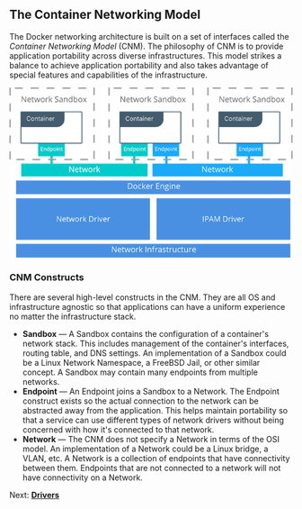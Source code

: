 
## <a name="cnm"></a>The Container Networking Model
The Docker networking architecture is built on a set of interfaces called the _Container Networking Model_ (CNM). The philosophy of CNM is to provide application portability across diverse infrastructures. This model strikes a balance to achieve application portability and also takes advantage of special features and capabilities of the infrastructure. 

![Container Networking Model](./img/cnm.png)

### CNM Constructs
There are several high-level constructs in the CNM. They are all OS and infrastructure agnostic so that applications can have a uniform experience no matter the infrastructure stack.

 - __Sandbox__ — A Sandbox contains the configuration of a container's network stack. This includes management of the container's interfaces, routing table, and DNS settings. An implementation of a Sandbox could be a Linux Network Namespace, a FreeBSD Jail, or other similar concept. A Sandbox may contain many endpoints from multiple networks.
 - __Endpoint__ — An Endpoint joins a Sandbox to a Network. The Endpoint construct exists so the actual connection to the network can be abstracted away from the application. This helps maintain portability so that a service can use different types of network drivers without being concerned with how it's connected to that network.
 - __Network__ — The CNM does not specify a Network in terms of the OSI model. An implementation of a Network could be a Linux bridge, a VLAN, etc. A Network is a collection of endpoints that have connectivity between them. Endpoints that are not connected to a network will not have connectivity on a Network.

Next: **[Drivers](02-drivers.md)**